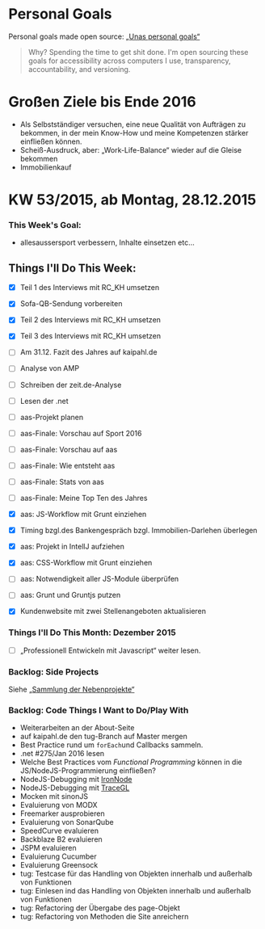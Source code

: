 Personal Goals
==============

Personal goals made open source: [„Unas personal goals“](http://una.im/personal-goals-guide/#=%81)
> Why? Spending the time to get shit done. I'm open sourcing these goals for accessibility across computers I use, transparency, accountability, and versioning.

# Großen Ziele bis Ende 2016
* Als Selbstständiger versuchen, eine neue Qualität von Aufträgen zu bekommen, in der mein Know-How und meine Kompetenzen stärker einfließen können.
* Scheiß-Ausdruck, aber: „Work-Life-Balance“ wieder auf die Gleise bekommen
* Immobilienkauf

# KW 53/2015, ab Montag, 28.12.2015

### This Week's Goal: 
* allesaussersport verbessern, Inhalte einsetzen etc…

## Things I'll Do This Week:
- [x] Teil 1 des Interviews mit RC_KH umsetzen
- [x] Sofa-QB-Sendung vorbereiten
- [x] Teil 2 des Interviews mit RC_KH umsetzen
- [x] Teil 3 des Interviews mit RC_KH umsetzen
- [ ] Am 31.12. Fazit des Jahres auf kaipahl.de
- [ ] Analyse von AMP
- [ ] Schreiben der zeit.de-Analyse
- [ ] Lesen der .net
- [ ] aas-Projekt planen
- [ ] aas-Finale: Vorschau auf Sport 2016
- [ ] aas-Finale: Vorschau auf aas
- [ ] aas-Finale: Wie entsteht aas
- [ ] aas-Finale: Stats von aas
- [ ] aas-Finale: Meine Top Ten des Jahres
- [x] aas: JS-Workflow mit Grunt einziehen
- [x] Timing bzgl.des Bankengespräch bzgl. Immobilien-Darlehen überlegen
- [x] aas: Projekt in IntellJ aufziehen
- [x] aas: CSS-Workflow mit Grunt einziehen
- [ ] aas: Notwendigkeit aller JS-Module überprüfen
- [ ] aas: Grunt und Gruntjs putzen
- [x] Kundenwebsite mit zwei Stellenangeboten aktualisieren


### Things I'll Do This Month: Dezember 2015
- [ ] „Professionell Entwickeln mit Javascript“ weiter lesen.

### Backlog: Side Projects
Siehe [„Sammlung der Nebenprojekte“](~/Sites/dogfood-personal-goal/recources/pet-projects.md)

### Backlog: Code Things I Want to Do/Play With
* Weiterarbeiten an der About-Seite
* auf kaipahl.de den tug-Branch auf Master mergen
* Best Practice rund um `forEach`und Callbacks sammeln.
* .net #275/Jan 2016 lesen
* Welche Best Practices vom _Functional Programming_ können in die JS/NodeJS-Programmierung einfließen?
* NodeJS-Debugging mit [IronNode](http://s-a.github.io/iron-node/)
* NodeJS-Debugging mit [TraceGL](https://github.com/traceglMPL/tracegl)
* Mocken mit sinonJS
* Evaluierung von MODX
* Freemarker ausprobieren
* Evaluierung von SonarQube
* SpeedCurve evaluieren
* Backblaze B2 evaluieren
* JSPM evaluieren
* Evaluierung Cucumber
* Evaluierung Greensock
* tug: Testcase für das Handling von Objekten innerhalb und außerhalb von Funktionen
* tug: Einlesen ind das Handling von Objekten innerhalb und außerhalb von Funktionen
* tug: Refactoring der Übergabe des page-Objekt
* tug: Refactoring von Methoden die Site anreichern


